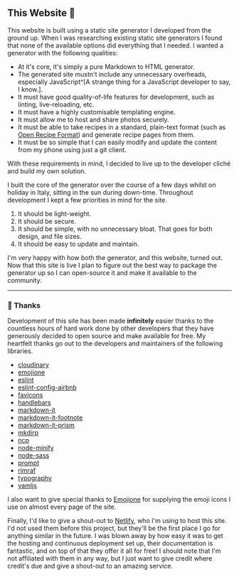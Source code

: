 ## This Website 🚀

This website is built using a static site generator I developed from the ground up. When I was researching existing static site generators I found that none of the available options did everything that I needed. I wanted a generator with the following qualities:

- At it's core, it's simply a pure Markdown to HTML generator.
- The generated site mustn't include any unnecessary overheads, especially JavaScript^[A strange thing for a JavaScript developer to say, I know.].
- It must have good quality-of-life features for development, such as linting, live-reloading, etc.
- It must have a highly customisable templating engine.
- It must allow me to host and share photos securely.
- It must be able to take recipes in a standard, plain-text format (such as [Open Recipe Format](https://open-recipe-format.readthedocs.io/)) and generate recipe pages from them.
- It must be so simple that I can easily modify and update the content from my phone using just a git client.

With these requirements in mind, I decided to live up to the developer cliché and build my own solution.

I built the core of the generator over the course of a few days whilst on holiday in Italy, sitting in the sun during down-time. Throughout development I kept a few priorities in mind for the site.

1. It should be light-weight.
2. It should be secure.
3. It should be simple, with no unnecessary bloat. That goes for both design, and file sizes.
4. It should be easy to update and maintain.

I'm very happy with how both the generator, and this website, turned out. Now that this site is live I plan to figure out the best way to package the generator up so I can open-source it and make it available to the community.

---

### 🙌 Thanks

Development of this site has been made **infinitely** easier thanks to the countless hours of hard work done by other developers that they have generously decided to open source and make available for free. My heartfelt thanks go out to the developers and maintainers of the following libraries.

- [cloudinary](https://www.npmjs.com/package/cloudinary)
- [emojione](https://www.npmjs.com/package/emojione)
- [eslint](https://www.npmjs.com/package/eslint)
- [eslint-config-airbnb](https://www.npmjs.com/package/eslint-config-airbnb)
- [favicons](https://www.npmjs.com/package/favicons)
- [handlebars](https://www.npmjs.com/package/handlebars)
- [markdown-it](https://www.npmjs.com/package/markdown-it)
- [markdown-it-footnote](https://www.npmjs.com/package/markdown-it-footnote)
- [markdown-it-prism](https://www.npmjs.com/package/markdown-it-prism)
- [mkdirp](https://www.npmjs.com/package/mkdirp)
- [ncp](https://www.npmjs.com/package/ncp)
- [node-minify](https://www.npmjs.com/package/node-minify)
- [node-sass](https://www.npmjs.com/package/node-sass)
- [prompt](https://www.npmjs.com/package/prompt)
- [rimraf](https://www.npmjs.com/package/rimraf)
- [typography](https://www.npmjs.com/package/typography)
- [yamljs](https://www.npmjs.com/package/yamljs)

I also want to give special thanks to [Emojione](https://www.emojione.com/) for supplying the emoji icons I use on almost every page of the site.

Finally, I'd like to give a shout-out to [Netlify](https://www.netlify.com), who I'm using to host this site. I'd not used them before this project, but they'll be the first place I go for anything similar in the future. I was blown away by how easy it was to get the hosting and continuous deployment set up, their documentation is fantastic, and on top of that they offer it all for free! I should note that I'm not affiliated with them in any way, but I just want to give credit where credit's due and give a shout-out to an amazing service.